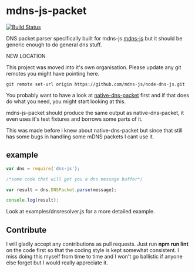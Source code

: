 mdns-js-packet
==============

[![Build Status](https://travis-ci.org/mdns-js/node-dns-js.svg?branch=master)](https://travis-ci.org/mdns-js/node-dns-js)

DNS packet parser specifically built for mdns-js 
[mdns-js](https://github.com/kmpm/node-mdns-js) 
but it should be generic enough to do general dns stuff.

NEW LOCATION

This project was moved into it's own organisation. Please update any git remotes you might have pointing here.

    git remote set-url origin https://github.com/mdns-js/node-dns-js.git



You probably want to have a look at 
[native-dns-packet](https://github.com/tjfontaine/native-dns-packet)
first and if that does do what you need, you might start looking at this.

mdns-js-packet should produce the same output as native-dns-packet,
it even uses it's test fixtures and borrows some parts of it.

This was made before i knew about native-dns-packet but since that
still has some bugs in handling some mDNS packets I cant use it.

example
-------

```javascript
var dns = require('dns-js');

/*some code that will get you a dns message buffer*/

var result = dns.DNSPacket.parse(message);

console.log(result);
```

Look at examples/dnsresolver.js for a more detailed example.

Contribute
----------
I will gladly accept any contributions as pull requests.
Just run __npm run lint__ on the code first so that the coding style
is kept somewhat consistent.
I miss doing this myself from time to time and I won't go ballistic if anyone
else forget but I would really appreciate it.
